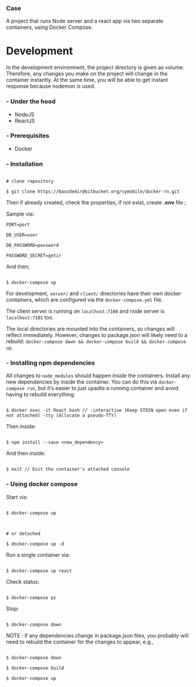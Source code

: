 ### Case

A project that runs Node server and a react app via two separate containers, using Docker Compose.

# **Development**

In the development environment, the project directory is given as volume. Therefore, any changes you make on the project will change in the container instantly. At the same time, you will be able to get instant response because nodemon is used.

### - Under the hood

- NodeJS
- ReactJS

### - Prerequisites

- Docker

### - Installation

```

# clone repository

$ git clone https://baozdemir@bitbucket.org/symobile/docker-rn.git

```

Then if already created, check the properties, if not exist, create <b>.env</b> file ;

Sample via:

```
PORT=port

DB_USER=user

DB_PASSWORD=password

PASSWORD_SECRET=getir
```

And then;

```

$ docker-compose up

```

For development, `server/` and `client/` directories have their own docker containers, which are configured via the `docker-compose.yml` file.

The client server is running on `localhost:7100` and node server is `localhost:7101` too.

The local directories are mounted into the containers, so changes will reflect immediately. However, changes to package.json will likely need to a rebuild: `docker-compose down && docker-compose build && docker-compose up`.

### - Installing npm dependencies

All changes to `node_modules` should happen _inside_ the containers. Install any new dependencies by inside the container. You can do this via `docker-compose run`, but it’s easier to just upadte a running container and avoid having to rebuild everything:

```

$ docker exec -it React bash // -interactive (Keep STDIN open even if not attached) -tty (Allocate a pseudo-TTY)

```

Then inside:

```

$ npm install --save <new_dependency>

```

And then inside:

```

$ exit // Exit the container's attached console

```

### - Using docker compose

Start via:

```

$ docker-compose up



# or detached

$ docker-compose up -d

```

Run a single container via:

```

$ docker-compose up react

```

Check status:

```

$ docker-compose ps

```

Stop:

```

$ docker-compose down

```

NOTE : if any dependencies change in package.json files, you probably will need to rebuild the container for the changes to appear, e.g.,

```

$ docker-compose down

$ docker-compose build

$ docker-compose up

```
